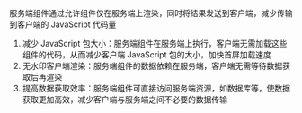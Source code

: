 服务端组件通过允许组件仅在服务端上渲染，同时将结果发送到客户端，减少传输到客户端的 JavaScript 代码量

1. 减少 JavaScript 包大小：服务端组件在服务端上执行，客户端无需加载这些组件的代码，从而减少客户端 JavaScript 包的大小，加快首屏加载速度
2. 无水印客户端渲染：服务端组件的数据依赖在服务端，客户端无需等待数据获取后再渲染
3. 提高数据获取效率：服务端组件可直接访问服务端资源，如数据库等，使数据获取更加高效，减少客户端与服务端之间不必要的数据传输



